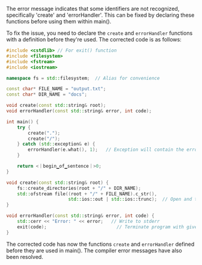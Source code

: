 The error message indicates that some identifiers are not recognized, specifically 'create' and 'errorHandler'. This can be fixed by declaring these functions before using them within main(). 

To fix the issue, you need to declare the `create` and `errorHandler` functions with a definition before they're used. The corrected code is as follows:

```cpp
#include <cstdlib> // For exit() function
#include <filesystem>
#include <fstream>
#include <iostream>

namespace fs = std::filesystem;  // Alias for convenience

const char* FILE_NAME = "output.txt";
const char* DIR_NAME = "docs";

void create(const std::string& root);
void errorHandler(const std::string& error, int code);

int main() {
    try {
        create(".");
        create("/");
    } catch (std::exception& e) {
        errorHandler(e.what(), 1);   // Exception will contain the error message
    }

    return <｜begin▁of▁sentence｜>0;
}

void create(const std::string& root) {
    fs::create_directories(root + "/" + DIR_NAME);
    std::ofstream file((root + "/" + FILE_NAME).c_str(),
                       std::ios::out | std::ios::trunc);  // Open and truncate the file
}

void errorHandler(const std::string& error, int code) {
    std::cerr << "Error: " << error;   // Write to stderr
    exit(code);                          // Terminate program with given return status
}
```
The corrected code has now the functions `create` and `errorHandler` defined before they are used in main(). The compiler error messages have also been resolved.

